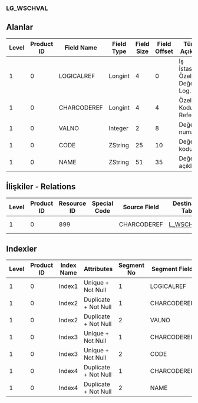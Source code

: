 ### LG_WSCHVAL

## Alanlar

**Level**|**Product ID**|**Field Name**|**Field Type**|**Field Size**|**Field Offset**|**Türkçe Açıklama**|**Expression**
-----|-----|-----|-----|-----|-----|-----|-----
1|0|LOGICALREF|Longint|4|0|İş İstasyonu Özellik Değeri Log. Ref.|Workstation Characteristic Value Logical Reference
1|0|CHARCODEREF|Longint|4|4|Özellik Kodu Referansı|Characteristic Code Reference
1|0|VALNO|Integer|2|8|Değer numarası|Value Number
1|0|CODE|ZString|25|10|Değer kodu|Value Code
1|0|NAME|ZString|51|35|Değer açıklaması|Value Description

## İlişkiler - Relations

**Level**|**Product ID**|**Resource ID**|**Special Code**|**Source Field**|**Destination Table**|**Destination Field**|**Relation Type**|**Extra Condition**
-----|-----|-----|-----|-----|-----|-----|-----|-----
1|0|899||CHARCODEREF|[L_WSCHCODE](../LG_WSCHCODE "L_WSCHCODE")|LOGICALREF|one-to-one|

## Indexler

**Level**|**Product ID**|**Index Name**|**Attributes**|**Segment No**|**Segment Field**|**Sense**
-----|-----|-----|-----|-----|-----|-----
1|0|Index1|Unique + Not Null|1|LOGICALREF|Ascending
1|0|Index2|Duplicate + Not Null|1|CHARCODEREF|Ascending
1|0|Index2|Duplicate + Not Null|2|VALNO|Ascending
1|0|Index3|Unique + Not Null|1|CHARCODEREF|Ascending
1|0|Index3|Unique + Not Null|2|CODE|Ascending
1|0|Index4|Duplicate + Not Null|1|CHARCODEREF|Ascending
1|0|Index4|Duplicate + Not Null|2|NAME|Ascending

